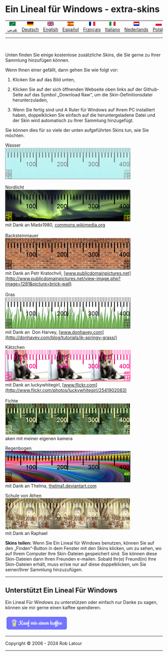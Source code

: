 # Ein Lineal für Windows  - extra-skins

<!-- header -->

|||||||||||
| :---: | :---: | :---: | :---: | :---: |:---: | :---: | :---: |:---: | :---: |
| [![عربي](/images/flags/ar.png)](../en/README.md)<br>[عربي](../ar/README.md) | [![Deutsch](/images/flags/de.png)](../de/README.md)<br>[Deutsch](../de/README.md) | [![English](/images/flags/en-GB.png)](../en/README.md)<br>[English](../en/README.md) | [![Español](/images/flags/es.png)](../es/README.md)<br>[Español](../es/README.md) | [![Français](/images/flags/fr.png)](../fr/README.md)<br>[Français](../fr/README.md)| [![Italiano](/images/flags/it.png)](../it/README.md)<br>[Italiano](../it/README.md) | [![Nederlands](/images/flags/nl.png)](../nl/README.md)<br>[Nederlands](../nl/README.md) | [![Polski](/images/flags/pl.png)](../pl/README.md)<br>[Polski](../pl/README.md) | [![Português](/images/flags/pt.png)](../pt/README.md)<br>[Português](../pt/README.md) | [![Svenska](/images/flags/sv.png)](../sv/README.md)<br>[Svenska](../sv/README.md) |

- - -
<br>
<!-- header -->

Unten finden Sie einige kostenlose zusätzliche Skins, die Sie gerne zu Ihrer Sammlung hinzufügen können.

Wenn Ihnen einer gefällt, dann gehen Sie wie folgt vor:

1. Klicken Sie auf das Bild unten,

2. Klicken Sie auf der sich öffnenden Webseite oben links auf der Github-Seite auf das Symbol „Download Raw“, um die Skin-Definitionsdatei herunterzuladen,

3. Wenn Sie fertig sind und A Ruler für Windows auf Ihrem PC installiert haben, doppelklicken Sie einfach auf die heruntergeladene Datei und der Skin wird automatisch zu Ihrer Sammlung hinzugefügt.

Sie können dies für so viele der unten aufgeführten Skins tun, wie Sie möchten.

Wasser  
[![Aurora Borealis](/images/Aqua.png)](RulerDefinition_Wasser.ar4w)  
  
Nordlicht  
[![Nordlicht](/images/AuroraBorealis.png)](RulerDefinition_Nordlicht.ar4w)  
mit Dank an Madx1980, [commons.wikimedia.org](http://commons.wikimedia.org/wiki/File:Aurora_Borealis_in_north_pole.jpg)  
   
Backsteinmauer  
[![Backsteinmauer](/images/BrickWall.png)](RulerDefinition_Backsteinmauer.ar4w)  
mit Dank an Petr Kratochvil, [www.publicdomainpictures.net](http://www.publicdomainpictures.net/view-image.php?image=1281&picture=brick-wall)  
   
Gras  
[![Gras](/images/grass.png)](RulerDefinition_Gras.ar4w)  
mit Dank an  Don Harvey, [www.donhavey.com](http://donhavey.com/blog/tutorials/ik-springy-grass/)  

Kätzchen  
[![Kätzchen](/images/kitten.png)](RulerDefinition_Katzchen.ar4w)  
mit Dank an luckywhitegirl, [www.flickr.com](http://www.flickr.com/photos/luckywhitegirl/2541902083)  
   
Fichte  
[![Fichte](/images/spruce.png)](RulerDefinition_Fichte.ar4w)  
aken mit meiner eigenen kamera   

Regenbogen  
[![Regenbogen](/images/rainbow.png)](RulerDefinition_Regenbogen.ar4w)  
mit Dank an Thelma, [thelma1.deviantart.com](http://thelma1.deviantart.com/)  

Schule von Athen  
[![Schule von Athen](/images/ShoolOfAthens.png)](RulerDefinition_Schule%20von%20Athen.ar4w)  
mit Dank an Raphael

**Skins teilen:** Wenn Sie Ein Lineal für Windows benutzen, können Sie auf den „Finden“-Button in dem Fenster mit den Skins klicken, um zu sehen, wo auf Ihrem Computer Ihre Skin-Dateien gespeichert sind. Sie können diese Skin-Dateien dann Ihren Freunden e-mailen. Sobald Ihr(e) Freund(in) Ihre Skin-Dateien erhält, muss er/sie nur auf diese doppelklicken, um Sie seiner/ihrer Sammlung hinzuzufügen. 


* * * 
## Unterstützt Ein Lineal Für Windows 

Ein Lineal Für Windows zu unterstützen oder einfach nur Danke zu sagen, können sie mir gerne einen kaffee spendieren.<br><br>
[<img alt="Kauf mir einen kaffee" width="200px" src="buymeacoffee-german.png" />](https://www.buymeacoffee.com/roblatour)
* * *
Copyright © 2006 - 2024 Rob Latour
* * *